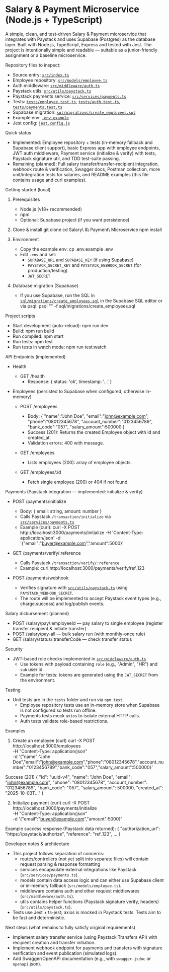 
# Salary & Payment Microservice (Node.js + TypeScript)

A simple, clean, and test-driven Salary & Payment microservice that integrates with Paystack and uses Supabase (Postgres) as the database layer. Built with Node.js, TypeScript, Express and tested with Jest. The project is intentionally simple and readable — suitable as a junior-friendly assignment or a baseline microservice.

Repository files to inspect:
- Source entry: [`src/index.ts`](src/index.ts:1)
- Employee repository: [`src/models/employee.ts`](src/models/employee.ts:1)
- Auth middleware: [`src/middleware/auth.ts`](src/middleware/auth.ts:1)
- Paystack utils: [`src/utils/paystack.ts`](src/utils/paystack.ts:1)
- Paystack payments service: [`src/services/payments.ts`](src/services/payments.ts:1)
- Tests: [`tests/employee.test.ts`](tests/employee.test.ts:1), [`tests/auth.test.ts`](tests/auth.test.ts:1), [`tests/payments.test.ts`](tests/payments.test.ts:1)
- Supabase migration: [`sql/migrations/create_employees.sql`](sql/migrations/create_employees.sql:1)
- Example env: [`.env.example`](.env.example:1)
- Jest config: [`jest.config.js`](jest.config.js:1)

Quick status
- Implemented: Employee repository + tests (in-memory fallback and Supabase client support), basic Express app with employee endpoints, JWT auth middleware, Payment service (initialize & verify) with tests, Paystack signature util, and TDD test-suite passing.
- Remaining (planned): Full salary transfer/transfer-recipient integration, webhook route & verification, Swagger docs, Postman collection, more unit/integration tests for salaries, and README examples (this file contains usage and curl examples).

Getting started (local)

1. Prerequisites
   - Node.js (v18+ recommended)
   - npm
   - Optional: Supabase project (if you want persistence)

2. Clone & install
   git clone <your-repo>
   cd Salary\ &\ Payment\ Microservice
   npm install

3. Environment
   - Copy the example env:
     cp .env.example .env
   - Edit `.env` and set:
     - `SUPABASE_URL` and `SUPABASE_KEY` (if using Supabase)
     - `PAYSTACK_SECRET_KEY` and `PAYSTACK_WEBHOOK_SECRET` (for production/testing)
     - `JWT_SECRET`

4. Database migration (Supabase)
   - If you use Supabase, run the SQL in [`sql/migrations/create_employees.sql`](sql/migrations/create_employees.sql:1) in the Supabase SQL editor or via psql:
     psql "<your-connection-string>" -f sql/migrations/create_employees.sql

Project scripts
- Start development (auto-reload):
  npm run dev
- Build:
  npm run build
- Run compiled:
  npm start
- Run tests:
  npm test
- Run tests in watch mode:
  npm run test:watch

API Endpoints (implemented)
- Health
  - GET /health
    - Response: { status: 'ok', timestamp: '...' }

- Employees (persisted to Supabase when configured; otherwise in-memory)
  - POST /employees
    - Body:
      {
        "name":"John Doe",
        "email":"john@example.com",
        "phone":"08012345678",
        "account_number":"0123456789",
        "bank_code":"057",
        "salary_amount":500000
      }
    - Success (201):
      Returns the created Employee object with id and created_at.
    - Validation errors: 400 with message.

  - GET /employees
    - Lists employees (200): array of employee objects.

  - GET /employees/:id
    - Fetch single employee (200) or 404 if not found.

Payments (Paystack integration — implemented: initialize & verify)
- POST /payments/initialize
  - Body: { email: string, amount: number }
  - Calls Paystack `/transaction/initialize` via [`src/services/payments.ts`](src/services/payments.ts:1)
  - Example (curl):
    curl -X POST http://localhost:3000/payments/initialize -H 'Content-Type: application/json' -d '{"email":"buyer@example.com","amount":5000}'

- GET /payments/verify/:reference
  - Calls Paystack `/transaction/verify/:reference`
  - Example:
    curl http://localhost:3000/payments/verify/ref_123

- POST /payments/webhook
  - Verifies signature with [`src/utils/paystack.ts`](src/utils/paystack.ts:1) using `PAYSTACK_WEBHOOK_SECRET`.
  - The route will be implemented to accept Paystack event types (e.g., charge.success) and log/publish events.

Salary disbursement (planned)
- POST /salary/pay/:employeeId — pay salary to single employee (register transfer recipient & initiate transfer)
- POST /salary/pay-all — bulk salary run (with monthly-once rule)
- GET /salary/status/:transferCode — check transfer status

Security
- JWT-based role checks implemented in [`src/middleware/auth.ts`](src/middleware/auth.ts:1)
  - Use tokens with payload containing `role` (e.g., "Admin", "HR") and `sub` user id.
  - Example for tests: tokens are generated using the `JWT_SECRET` from the environment.

Testing
- Unit tests are in the `tests` folder and run via `npm test`.
  - Employee repository tests use an in-memory store when Supabase is not configured so tests run offline.
  - Payments tests mock `axios` to isolate external HTTP calls.
  - Auth tests validate role-based restrictions.

Examples

1) Create an employee (curl)
curl -X POST http://localhost:3000/employees \
  -H "Content-Type: application/json" \
  -d '{"name":"John Doe","email":"john@example.com","phone":"08012345678","account_number":"0123456789","bank_code":"057","salary_amount":500000}'

Success (201)
{
  "id": "uuid-v4",
  "name": "John Doe",
  "email": "john@example.com",
  "phone": "08012345678",
  "account_number": "0123456789",
  "bank_code": "057",
  "salary_amount": 500000,
  "created_at": "2025-10-03T..."
}

2) Initialize payment (curl)
curl -X POST http://localhost:3000/payments/initialize \
  -H "Content-Type: application/json" \
  -d '{"email":"buyer@example.com","amount":5000}'

Example success response (Paystack data returned):
{
  "authorization_url": "https://paystack/authorize",
  "reference": "ref_123",
  ...
}

Developer notes & architecture
- This project follows separation of concerns:
  - routes/controllers (not yet split into separate files) will contain request parsing & response formatting
  - services encapsulate external integrations like Paystack (`src/services/payments.ts`).
  - models contain data access logic and can either use Supabase client or in-memory fallback (`src/models/employee.ts`).
  - middleware contains auth and other request middlewares (`src/middleware/auth.ts`).
  - utils contains helper functions (Paystack signature verify, headers) (`src/utils/paystack.ts`).
- Tests use Jest + ts-jest; axios is mocked in Paystack tests. Tests aim to be fast and deterministic.

Next steps (what remains to fully satisfy original requirements)
- Implement salary transfer service (using Paystack Transfers API) with recipient creation and transfer initiation.
- Implement webhook endpoint for payments and transfers with signature verification and event publication (simulated logs).
- Add Swagger/OpenAPI documentation (e.g., with `swagger-jsdoc` or `openapi` json).
